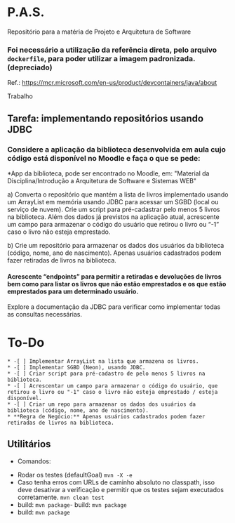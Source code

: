 # P.A.S.
Repositório para a matéria de Projeto e Arquitetura de Software


### Foi necessário a utilização da referência direta, pelo arquivo `dockerfile`, para poder utilizar a imagem padronizada. (depreciado)

Ref.: https://mcr.microsoft.com/en-us/product/devcontainers/java/about

Trabalho

## Tarefa: implementando repositórios usando JDBC

### Considere a aplicação da biblioteca desenvolvida em aula cujo código está disponível no Moodle e faça o que se pede:
*App da biblioteca, pode ser encontrado no Moodle, em: "Material da Disciplina/Introdução a Arquitetura de Software e Sistemas WEB"

a) Converta o repositório que mantém a lista de livros implementado usando um ArrayList em memória usando JDBC para acessar um SGBD (local ou serviço de nuvem). Crie um script para pré-cadastrar pelo menos 5 livros na biblioteca. Além dos dados já previstos na aplicação atual, acrescente um campo para armazenar o código do usuário que retirou o livro ou “-1” caso o livro não esteja emprestado.

b) Crie um repositório para armazenar os dados dos usuários da biblioteca (código, nome, ano de nascimento). Apenas usuários cadastrados podem fazer retiradas de livros na biblioteca.

#### Acrescente “endpoints” para permitir a retiradas e devoluções de livros bem como para listar os livros que não estão emprestados e os que estão emprestados para um determinado usuário.

Explore a documentação da JDBC para verificar como implementar todas as consultas necessárias.

# To-Do

    * -[ ] Implementar ArrayList na lista que armazena os livros.
    * -[ ] Implementar SGBD (Neon), usando JDBC.
    * -[ ] Criar script para pré-cadastro de pelo menos 5 livros na biblioteca.
    * -[ ] Acrescentar um campo para armazenar o código do usuário, que retirou o livro ou "-1" caso o livro não esteja emprestado / esteja disponível.
    * -[ ] Criar um repo para armazenar os dados dos usuários da biblioteca (código, nome, ano de nascimento).
    * **Regra de Negócio:** Apenas usuários cadastrados podem fazer retiradas de livros na biblioteca.

## Utilitários

* Comandos:
- Rodar os testes (defaultGoal) `mvn -X -e`
- Caso tenha erros com URLs de caminho absoluto no classpath, isso deve desativar a verificação e permitir que os testes sejam executados corretamente. `mvn clean test`
- build: `mvn package`- build: `mvn package`
- build: `mvn package`
